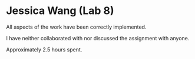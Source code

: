 # Jessica Wang (Lab 8)

All aspects of the work have been correctly implemented.

I have neither collaborated with nor discussed the
assignment with anyone.

Approximately 2.5 hours spent.